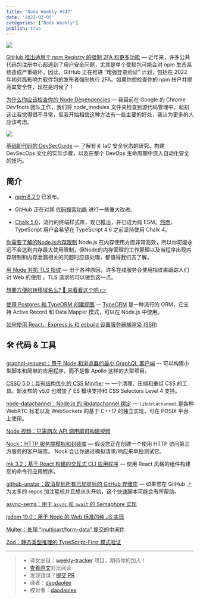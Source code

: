 ```yaml
---
title: 'Node Weekly #417'
date: '2022-02-05'
categories: ["Node Weekly"]
publish: true
---
```


![](https://res.cloudinary.com/cpress/image/upload/w_1280,e_sharpen:60/f2jffhszv9r1n44wzxx8.jpg)
<!--以上是预览信息，图片一张或限制百字左右，前者优先-->
<!-- more -->
[GitHub 推出适用于 npm Registry 的强制 2FA 和更多功能](https://nodeweekly.com/link/117313/web "github.blog") — 近年来，许多公共代码包注册中心都遇到了用户安全问题，尤其是单个受损包可能会对 npm 生态系统造成严重破坏。因此，GitHub 正在推进 “增强登录验证” 计划，包括在 2022 年初对高影响力软件包的发布者强制执行 2FA。如果你想检查你的 npm 帐户并提高其安全性，现在是时候了！

[为什么你应该检查你的 Node Dependencies](https://nodeweekly.com/link/117314/web "www.jackfranklin.co.uk") — 我目前在 Google 的 Chrome DevTools 团队工作，我们将 node_modules 文件夹检查到源代码管理中。起初这让我觉得很不寻常，但我开始相信这种方法有一些主要的好处，我认为更多的人应该考虑。

![](https://copm.s3.amazonaws.com/1830a3cb.jpg)

[基础即代码的 DevSecGuide](https://nodeweekly.com/link/117315/web "bridgecrew.io") — 了解有关 IaC 安全状态的研究、构建 DevSecOps 文化的实际步骤，以及在整个 DevOps 生命周期中嵌入自动化安全的技巧。

## **简介**

*   [npm 8.2.0](https://nodeweekly.com/link/117316/web) 已发布。
    
*   GitHub 正在对其 [代码搜索功能](https://nodeweekly.com/link/117317/web) 进行一些重大改进。
    
*   [Chalk 5.0](https://nodeweekly.com/link/117318/web)，流行的终端样式库，现已推出，并已成为纯 ESM。[然而](https://nodeweekly.com/link/117319/web)，TypeScript 用户会希望在 TypeScript 4.6 之前坚持使用 Chalk 4。
    


[你需要了解的Node.js内存限制](./nodejs_memory_limits_what_you_should_know.md) Node.js 在内存使用方面非常高效，所以你可能永远不会达到内存最大使用限制，但Node的内存管理的工作原理以及当程序出现内存限制和内存泄漏相关的问题时应该处理，都值得我们去了解。

[用 Node 对抗 TLS 指纹](https://nodeweekly.com/link/117321/web "httptoolkit.tech") — 出于各种原因，许多在线服务会使用指纹来跟踪人们对 Web 的使用 ，TLS 请求的可以做到这一点。

[想要方便的转移域名么? 👀 来看看这个吧 👉](https://nodeweekly.com/link/117322/web "dnsimple.link")

[使用 Postgres 和 TypeORM 创建视图](https://nodeweekly.com/link/117323/web "wanago.io") — [TypeORM](https://nodeweekly.com/link/117324/web) 是一种流行的 ORM，它支持 Active Record 和 Data Mapper 模式，可以在 Node.js 中使用。

[如何使用 React、Express.js 和 esbuild 设置服务器端渲染 (SSR)](https://nodeweekly.com/link/117325/web)

## 🛠 代码 & 工具

[graphql-request：用于 Node 和浏览器的最小 GraphQL 客户端](https://nodeweekly.com/link/117328/web "github.com") — 可以构建小型脚本和简单的应用程序，而不是像 Apollo 这样的大型项目。

[CSSO 5.0：具有结构优化的 CSS Minifier](https://nodeweekly.com/link/117330/web "github.com") — 一个清理、压缩和重组 CSS 的工具。新发布的 v5.0 也增加了 ES 模块支持和 CSS Selectors Level 4 支持。

[node-datachannel：Node.js 的 libdatachannel 绑定](https://nodeweekly.com/link/117331/web "github.com") — `libdatachannel` 是各种 WebRTC 标准以及 WebSockets 的基于 C++17 的独立实现，可在 POSIX 平台上使用。

[Node 视频：只需两次 API 调用即可构建视频](https://nodeweekly.com/link/117332/web "get.mux.com")

[Nock：HTTP 服务端模拟和封装库](https://nodeweekly.com/link/117333/web "github.com") — 假设您正在创建一个使用 HTTP 访问第三方服务的客户端库。 Nock 会让你通过模拟请求/响应来单独测试它。

[Ink 3.2：基于 React 构建的交互式 CLI 应用程序](https://nodeweekly.com/link/117334/web "github.com") — 使用 React 风格的组件构建您的命令行应用程序。

[github-unstar：取消星标所有已加星标的 GitHub 存储库](https://nodeweekly.com/link/117335/web "github.com") — 如果您在 GitHub 上为太多的 repos 加注星标并且想从头开始，这个快速脚本可能会有所帮助。

[async-sema：用于 `async` 和 `await` 的 Semaphore 实现](https://nodeweekly.com/link/117336/web)

[jsdom 19.0：用于 Node 的 Web 标准的纯 JS 实现](https://nodeweekly.com/link/117337/web)  

[Multer：处理 “multipart/form-data” 提交的中间件](https://nodeweekly.com/link/117338/web)  

[Zod：静态类型推理的 TypeScript-First 模式验证](https://nodeweekly.com/link/117339/web)  

---
> * 译文出自：[weekly-tracker](https://github.com/FEDarling/weekly-tracker) 项目，期待你的加入！
> * [查看原文](https://nodeweekly.com/link/117312/web)对比阅读
> * 发现错误？[提交 PR](https://github.com/FEDarling/weekly-tracker/blob/main/weeklys/node_weekly/417/README.md)
> * 译者：[daodaolee](https://github.com/daodaolee)
> * 校对者：[daodaolee](https://github.com/daodaolee)